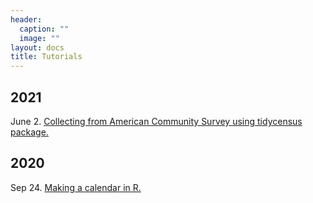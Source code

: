 ```yaml
---
header:
  caption: ""
  image: ""
layout: docs
title: Tutorials
---
```

## 2021

June 2. [Collecting from American Community Survey using tidycensus package.](https://www.meltemodabas.net/tutorial/ACS_data_collection)


## 2020

Sep 24. [Making a calendar in R.](https://www.meltemodabas.net/tutorial/make_a_calendar)
